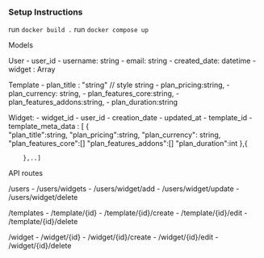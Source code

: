 ### Setup Instructions

run `docker build .`
run ```docker compose up```

Models

User - user_id - username: string - email: string - created_date: datetime - widget : Array

Template - plan_title : "string" // style string - plan_pricing:string, - plan_currency: string, - plan_features_core:string, - plan_features_addons:string, - plan_duration:string

Widget: - widget_id - user_id - creation_date - updated_at - template_id - template_meta_data : [
{  
 "plan_title":string,
"plan_pricing":string,
"plan_currency": string,
"plan_features_core":[]
"plan_features_addons":[]
"plan_duration":int
},{

        },..]

API routes

/users - /users/widgets - /users/widget/add - /users/widget/update - /users/widget/delete

/templates - /template/{id} - /template/{id}/create - /template/{id}/edit - /template/{id}/delete

/widget - /widget/{id} - /widget/{id}/create - /widget/{id}/edit - /widget/{id}/delete
